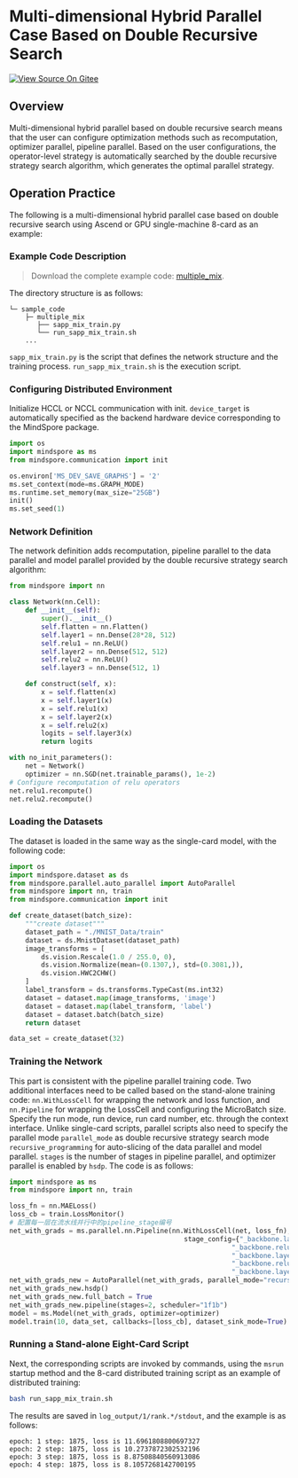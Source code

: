# Multi-dimensional Hybrid Parallel Case Based on Double Recursive Search

[![View Source On Gitee](https://mindspore-website.obs.cn-north-4.myhuaweicloud.com/website-images/br_base/resource/_static/logo_source_en.svg)](https://gitee.com/mindspore/docs/blob/br_base/tutorials/source_en/parallel/multiple_mixed.md)

## Overview

Multi-dimensional hybrid parallel based on double recursive search means that the user can configure optimization methods such as recomputation, optimizer parallel, pipeline parallel. Based on the user configurations, the operator-level strategy is automatically searched by the double recursive strategy search algorithm, which generates the optimal parallel strategy.

## Operation Practice

The following is a multi-dimensional hybrid parallel case based on double recursive search using Ascend or GPU single-machine 8-card as an example:

### Example Code Description

> Download the complete example code: [multiple_mix](https://gitee.com/mindspore/docs/tree/br_base/docs/sample_code/multiple_mix).

The directory structure is as follows:

```text
└─ sample_code
    ├─ multiple_mix
       ├── sapp_mix_train.py
       └── run_sapp_mix_train.sh
    ...
```

`sapp_mix_train.py` is the script that defines the network structure and the training process. `run_sapp_mix_train.sh` is the execution script.

### Configuring Distributed Environment

Initialize HCCL or NCCL communication with init. `device_target` is automatically specified as the backend hardware device corresponding to the MindSpore package.

```python
import os
import mindspore as ms
from mindspore.communication import init

os.environ['MS_DEV_SAVE_GRAPHS'] = '2'
ms.set_context(mode=ms.GRAPH_MODE)
ms.runtime.set_memory(max_size="25GB")
init()
ms.set_seed(1)
```

### Network Definition

The network definition adds recomputation, pipeline parallel to the data parallel and model parallel provided by the double recursive strategy search algorithm:

```python
from mindspore import nn

class Network(nn.Cell):
    def __init__(self):
        super().__init__()
        self.flatten = nn.Flatten()
        self.layer1 = nn.Dense(28*28, 512)
        self.relu1 = nn.ReLU()
        self.layer2 = nn.Dense(512, 512)
        self.relu2 = nn.ReLU()
        self.layer3 = nn.Dense(512, 1)

    def construct(self, x):
        x = self.flatten(x)
        x = self.layer1(x)
        x = self.relu1(x)
        x = self.layer2(x)
        x = self.relu2(x)
        logits = self.layer3(x)
        return logits

with no_init_parameters():
    net = Network()
    optimizer = nn.SGD(net.trainable_params(), 1e-2)
# Configure recomputation of relu operators
net.relu1.recompute()
net.relu2.recompute()
```

### Loading the Datasets

The dataset is loaded in the same way as the single-card model, with the following code:

```python
import os
import mindspore.dataset as ds
from mindspore.parallel.auto_parallel import AutoParallel
from mindspore import nn, train
from mindspore.communication import init

def create_dataset(batch_size):
    """create dataset"""
    dataset_path = "./MNIST_Data/train"
    dataset = ds.MnistDataset(dataset_path)
    image_transforms = [
        ds.vision.Rescale(1.0 / 255.0, 0),
        ds.vision.Normalize(mean=(0.1307,), std=(0.3081,)),
        ds.vision.HWC2CHW()
    ]
    label_transform = ds.transforms.TypeCast(ms.int32)
    dataset = dataset.map(image_transforms, 'image')
    dataset = dataset.map(label_transform, 'label')
    dataset = dataset.batch(batch_size)
    return dataset

data_set = create_dataset(32)
```

### Training the Network

This part is consistent with the pipeline parallel training code. Two additional interfaces need to be called based on the stand-alone training code: `nn.WithLossCell` for wrapping the network and loss function, and `nn.Pipeline` for wrapping the LossCell and configuring the MicroBatch size. Specify the run mode, run device, run card number, etc. through the context interface. Unlike single-card scripts, parallel scripts also need to specify the parallel mode `parallel_mode` as  double recursive strategy search mode `recursive_programming` for auto-slicing of the data parallel and model parallel. `stages` is the number of stages in pipeline parallel, and optimizer parallel is enabled by `hsdp`. The code is as follows:

```python
import mindspore as ms
from mindspore import nn, train

loss_fn = nn.MAELoss()
loss_cb = train.LossMonitor()
# 配置每一层在流水线并行中的pipeline_stage编号
net_with_grads = ms.parallel.nn.Pipeline(nn.WithLossCell(net, loss_fn), 4,
                                            stage_config={"_backbone.layer1": 0,
                                                        "_backbone.relu1": 0,
                                                        "_backbone.layer2": 1,
                                                        "_backbone.relu2": 1,
                                                        "_backbone.layer3": 1,})
net_with_grads_new = AutoParallel(net_with_grads, parallel_mode="recursive_programming")
net_with_grads_new.hsdp()
net_with_grads_new.full_batch = True
net_with_grads_new.pipeline(stages=2, scheduler="1f1b")
model = ms.Model(net_with_grads, optimizer=optimizer)
model.train(10, data_set, callbacks=[loss_cb], dataset_sink_mode=True)
```

### Running a Stand-alone Eight-Card Script

Next, the corresponding scripts are invoked by commands, using the `msrun` startup method and the 8-card distributed training script as an example of distributed training:

```bash
bash run_sapp_mix_train.sh
```

The results are saved in `log_output/1/rank.*/stdout`, and the example is as follows:

```text
epoch: 1 step: 1875, loss is 11.6961808800697327
epoch: 2 step: 1875, loss is 10.2737872302532196
epoch: 3 step: 1875, loss is 8.87508840560913086
epoch: 4 step: 1875, loss is 8.1057268142700195
```
